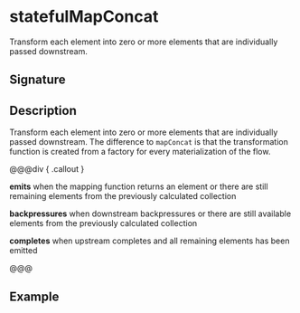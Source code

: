 # statefulMapConcat

Transform each element into zero or more elements that are individually passed downstream.

## Signature

## Description

Transform each element into zero or more elements that are individually passed downstream. The difference to `mapConcat` is that
the transformation function is created from a factory for every materialization of the flow.


@@@div { .callout }

**emits** when the mapping function returns an element or there are still remaining elements from the previously calculated collection

**backpressures** when downstream backpressures or there are still available elements from the previously calculated collection

**completes** when upstream completes and all remaining elements has been emitted

@@@

## Example

